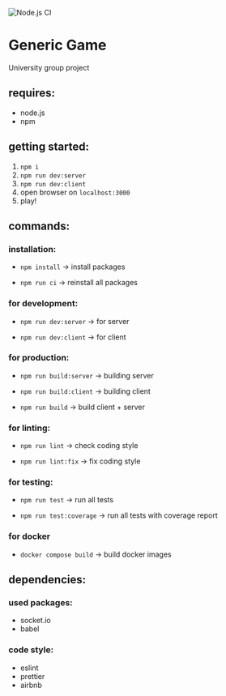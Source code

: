 ![Node.js CI](https://github.com/fkropfhamer/generic_game/workflows/Node.js%20CI/badge.svg)

# Generic Game

University group project

## requires:

- node.js
- npm

## getting started:

1. `npm i`
2. `npm run dev:server`
3. `npm run dev:client`
4. open browser on `localhost:3000`
5. play!

## commands:

### installation:

- `npm install`
-> install packages

- `npm run ci`
-> reinstall all packages

### for development:

- `npm run dev:server` 
-> for server 

- `npm run dev:client`
-> for client 

### for production:

- `npm run build:server`
-> building server

- `npm run build:client`
-> building client

- `npm run build`
-> build client + server

### for linting:

- `npm run lint`
-> check coding style

- `npm run lint:fix`
-> fix coding style

### for testing:

- `npm run test`
-> run all tests

- `npm run test:coverage`
-> run all tests with coverage report

### for docker

- `docker compose build`
-> build docker images

## dependencies:

### used packages:   
- socket.io
- babel
            
### code style:
- eslint
- prettier
- airbnb

